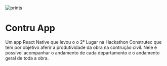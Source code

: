![prints](https://user-images.githubusercontent.com/44346970/75400304-a0fa5b00-58dd-11ea-8d61-14ad5eaa25d4.jpg)

<h1>Contru App</h1>

Um app React Native que levou o o 2° Lugar na Hackathon Construtec que tem por objetivo 
aferir a produtividade da obra na contrução civil. Nele é possível acompanhar o andamento de cada 
departamento e o andamento geral de toda a  obra.
